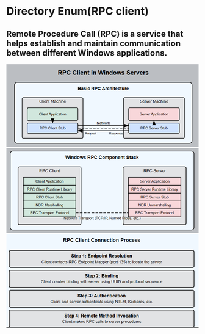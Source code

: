 # Directory Enum(RPC client)

## Remote Procedure Call (RPC) is a service that helps establish and maintain communication between different Windows applications.

![alt text](image-1.png)
![alt text](image-2.png)
![alt text](image-3.png)




























































